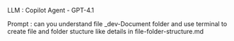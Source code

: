 LLM : Copilot Agent - GPT-4.1

Prompt : can you understand file \_dev-Document folder and use terminal to create file and folder stucture like details in file-folder-structure.md
